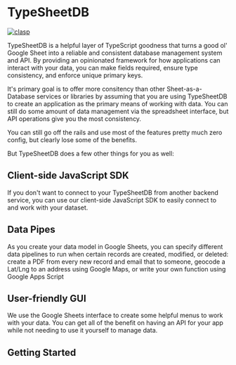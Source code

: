 # TypeSheetDB

[![clasp](https://img.shields.io/badge/built%20with-clasp-4285f4.svg)](https://github.com/google/clasp)

TypeSheetDB is a helpful layer of TypeScript goodness that turns a good ol' Google Sheet into a reliable and consistent database management system and API. By providing an opinionated framework for how applications can interact with your data, you can make fields required, ensure type consistency, and enforce unique primary keys.

It's primary goal is to offer more consitency than other Sheet-as-a-Database services or libraries by assuming that you are using TypeSheetDB to create an application as the primary means of working with data. You can still do some amount of data management via the spreadsheet interface, but API operations give you the most consistency. 

You can still go off the rails and use most of the features pretty much zero config, but clearly lose some of the benefits.

But TypeSheetDB does a few other things for you as well:


## Client-side JavaScript SDK

If you don't want to connect to your TypeSheetDB from another backend service, you can use our client-side JavaScript SDK to easily connect to and work with your dataset.

## Data Pipes

As you create your data model in Google Sheets, you can specify different data pipelines to run when certain records are created, modified, or deleted: create a PDF from every new record and email that to someone, geocode a Lat/Lng to an address using Google Maps, or write your own function using Google Apps Script

## User-friendly GUI

We use the Google Sheets interface to create some helpful menus to work with your data. You can get all of the benefit on having an API for your app while not needing to use it yourself to manage data. 

## Getting Started


